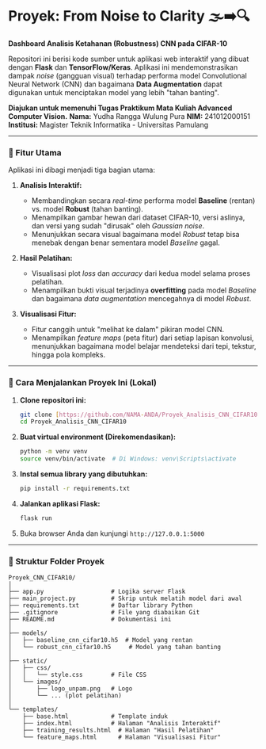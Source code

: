 # Proyek: From Noise to Clarity 🌫️➡️🔍
**Dashboard Analisis Ketahanan (Robustness) CNN pada CIFAR-10**

Repositori ini berisi kode sumber untuk aplikasi web interaktif yang dibuat dengan **Flask** dan **TensorFlow/Keras**. Aplikasi ini mendemonstrasikan dampak *noise* (gangguan visual) terhadap performa model Convolutional Neural Network (CNN) dan bagaimana **Data Augmentation** dapat digunakan untuk menciptakan model yang lebih "tahan banting".

**Diajukan untuk memenuhi Tugas Praktikum Mata Kuliah Advanced Computer Vision.**
**Nama:** Yudha Rangga Wulung Pura
**NIM:** 241012000151
**Institusi:** Magister Teknik Informatika - Universitas Pamulang

---

### 🚀 Fitur Utama

Aplikasi ini dibagi menjadi tiga bagian utama:

1.  **Analisis Interaktif:**
    * Membandingkan secara *real-time* performa model **Baseline** (rentan) vs. model **Robust** (tahan banting).
    * Menampilkan gambar hewan dari dataset CIFAR-10, versi aslinya, dan versi yang sudah "dirusak" oleh *Gaussian noise*.
    * Menunjukkan secara visual bagaimana model *Robust* tetap bisa menebak dengan benar sementara model *Baseline* gagal.

2.  **Hasil Pelatihan:**
    * Visualisasi plot *loss* dan *accuracy* dari kedua model selama proses pelatihan.
    * Menampilkan bukti visual terjadinya **overfitting** pada model *Baseline* dan bagaimana *data augmentation* mencegahnya di model *Robust*.

3.  **Visualisasi Fitur:**
    * Fitur canggih untuk "melihat ke dalam" pikiran model CNN.
    * Menampilkan *feature maps* (peta fitur) dari setiap lapisan konvolusi, menunjukkan bagaimana model belajar mendeteksi dari tepi, tekstur, hingga pola kompleks.

---

### 🔧 Cara Menjalankan Proyek Ini (Lokal)

1.  **Clone repositori ini:**
    ```bash
    git clone [https://github.com/NAMA-ANDA/Proyek_Analisis_CNN_CIFAR10.git](https://github.com/NAMA-ANDA/Proyek_Analisis_CNN_CIFAR10.git)
    cd Proyek_Analisis_CNN_CIFAR10
    ```

2.  **Buat virtual environment (Direkomendasikan):**
    ```bash
    python -m venv venv
    source venv/bin/activate  # Di Windows: venv\Scripts\activate
    ```

3.  **Instal semua library yang dibutuhkan:**
    ```bash
    pip install -r requirements.txt
    ```

4.  **Jalankan aplikasi Flask:**
    ```bash
    flask run
    ```

5.  Buka browser Anda dan kunjungi `http://127.0.0.1:5000`

---

### 📂 Struktur Folder Proyek

```text
Proyek_CNN_CIFAR10/
│
├── app.py                   # Logika server Flask
├── main_project.py          # Skrip untuk melatih model dari awal
├── requirements.txt         # Daftar library Python
├── .gitignore               # File yang diabaikan Git
├── README.md                # Dokumentasi ini
│
├── models/
│   ├── baseline_cnn_cifar10.h5  # Model yang rentan
│   └── robust_cnn_cifar10.h5     # Model yang tahan banting
│
├── static/
│   ├── css/
│   │   └── style.css        # File CSS
│   └── images/
│       ├── logo_unpam.png   # Logo
│       └── ... (plot pelatihan)
│
└── templates/
    ├── base.html            # Template induk
    ├── index.html           # Halaman "Analisis Interaktif"
    ├── training_results.html  # Halaman "Hasil Pelatihan"
    └── feature_maps.html      # Halaman "Visualisasi Fitur"